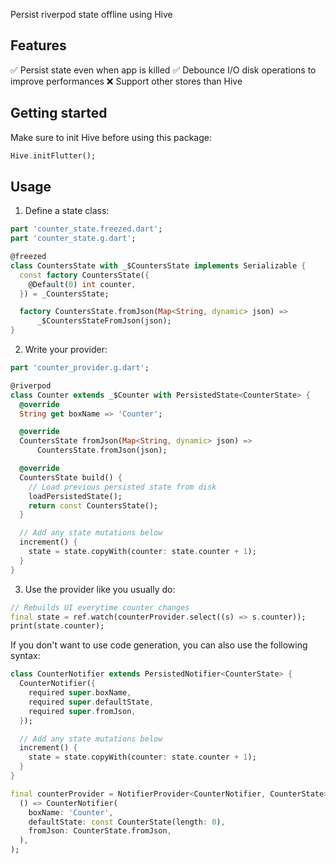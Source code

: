 Persist riverpod state offline using Hive

## Features

✅ Persist state even when app is killed
✅ Debounce I/O disk operations to improve performances
❌ Support other stores than Hive

## Getting started

Make sure to init Hive before using this package:

```dart
Hive.initFlutter();
```

## Usage

1. Define a state class:

```dart
part 'counter_state.freezed.dart';
part 'counter_state.g.dart';

@freezed
class CountersState with _$CountersState implements Serializable {
  const factory CountersState({
    @Default(0) int counter,
  }) = _CountersState;

  factory CountersState.fromJson(Map<String, dynamic> json) =>
      _$CountersStateFromJson(json);
}
```

2. Write your provider:

```dart
part 'counter_provider.g.dart';

@riverpod
class Counter extends _$Counter with PersistedState<CounterState> {
  @override
  String get boxName => 'Counter';

  @override
  CountersState fromJson(Map<String, dynamic> json) =>
      CountersState.fromJson(json);

  @override
  CountersState build() {
    // Load previous persisted state from disk
    loadPersistedState();
    return const CountersState();
  }

  // Add any state mutations below
  increment() {
    state = state.copyWith(counter: state.counter + 1);
  }
}
```

3. Use the provider like you usually do:

```dart
// Rebuilds UI everytime counter changes
final state = ref.watch(counterProvider.select((s) => s.counter));
print(state.counter);
```

If you don't want to use code generation, you can also use the following syntax:

```dart
class CounterNotifier extends PersistedNotifier<CounterState> {
  CounterNotifier({
    required super.boxName,
    required super.defaultState,
    required super.fromJson,
  });

  // Add any state mutations below
  increment() {
    state = state.copyWith(counter: state.counter + 1);
  }
}

final counterProvider = NotifierProvider<CounterNotifier, CounterState>(
  () => CounterNotifier(
    boxName: 'Counter',
    defaultState: const CounterState(length: 0),
    fromJson: CounterState.fromJson,
  ),
);
```
